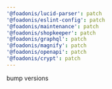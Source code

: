 ```yaml
---
'@foadonis/lucid-parser': patch
'@foadonis/eslint-config': patch
'@foadonis/maintenance': patch
'@foadonis/shopkeeper': patch
'@foadonis/graphql': patch
'@foadonis/magnify': patch
'@foadonis/openapi': patch
'@foadonis/crypt': patch
---
```


bump versions
